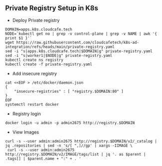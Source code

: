 ## Private Registry Setup in K8s

- Deploy Private registry

```
DOMAIN=apps.k8s.cloudcafe.tech
NODE=`kubectl get no | grep -v control-plane | grep -v NAME | awk '{ print $1 }'`
wget https://raw.githubusercontent.com/cloudcafetech/k8s-ad-integration/refs/heads/main/private-registry.yaml
sed -i "s|apps.k8s.cloudcafe.tech|$DOMAIN|g" private-registry.yaml
sed -i "s|worker1|$NODE|g" private-registry.yaml
kubectl create ns registry
kubectl create -f private-registry.yaml
```

- Add insecure registry

```
cat <<EOF > /etc/docker/daemon.json
{
    "insecure-registries" : [ "registry.$DOMAIN:80" ]
}
EOF
systemctl restart docker
```

- Registry login

```
docker login -u admin -p admin2675 http://registry.$DOMAIN
```

- View Images

```
curl -s --user admin:admin2675 http://registry.$DOMAIN/v2/_catalog | jq .repositories | sed -n 's/[ ",]//gp' | xargs -IIMAGE \
 curl -s --user admin:admin2675 http://registry.$DOMAIN/v2/IMAGE/tags/list | jq '. as $parent | .tags[] | $parent.name + ":" + . '
```
